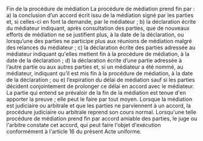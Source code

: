 Fin de la procédure de médiation
La procédure de médiation prend fin par :
a) la conclusion d’un accord écrit issu de la médiation signé par les parties et, si
celles-ci en font la demande, par le médiateur ;
b) la déclaration écrite du médiateur indiquant, après consultation des parties, que de
nouveaux efforts de médiation ne se justifient plus, à la date de la déclaration, ou
lorsqu’une des parties ne participe plus aux réunions de médiation malgré des
relances du médiateur ;
c) la déclaration écrite des parties adressée au médiateur indiquant qu'elles mettent fin
à la procédure de médiation, à la date de la déclaration ;
d) la déclaration écrite d’une partie adressée à l’autre partie ou aux autres parties et, si
un médiateur a été nommé, au médiateur, indiquant qu’il est mis fin à la procédure
de médiation, à la date de la déclaration ; ou
e) l’expiration du délai de médiation sauf si les parties décident conjointement de
prolonger ce délai en accord avec le médiateur.
La partie qui entend se prévaloir de la fin de la médiation est tenue d'en apporter la
preuve ; elle peut le faire par tout moyen.
Lorsque la médiation est judiciaire ou arbitrale et que les parties ne
parviennent à un accord, la procédure judiciaire ou arbitrale reprend son cours normal.
Lorsqu'une telle procédure de médiation prend fin par accord amiable des parties, le juge
ou l'arbitre constate cet accord, qui peut faire l'objet d'exécution conformément à l'article
16 du présent Acte uniforme.